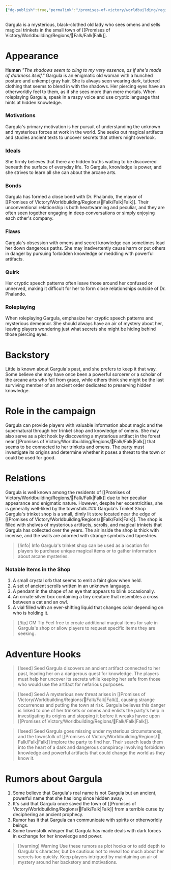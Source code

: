 ```yaml
---
{"dg-publish":true,"permalink":"/promises-of-victory/worldbuilding/regions/falk/gargula/","noteIcon":"NPC","created":"2023-03-30T23:27:49.683+02:00","updated":"2023-03-31T01:14:57.238+02:00"}
---
```


Gargula is a mysterious, black-clothed old lady who sees omens and sells magical trinkets in the small town of [[Promises of Victory/Worldbuilding/Regions/🏰Falk/Falk\|Falk]].

# Appearance
**Human**
_"The shadows seem to cling to my very essence, as if she's made of darkness itself."_
Gargula is an enigmatic old woman with a hunched posture and unkempt gray hair. She is always seen wearing dark, tattered clothing that seems to blend in with the shadows. Her piercing eyes have an otherworldly feel to them, as if she sees more than mere mortals. When roleplaying Gargula, speak in a raspy voice and use cryptic language that hints at hidden knowledge.

### Motivations
Gargula's primary motivation is her pursuit of understanding the unknown and mysterious forces at work in the world. She seeks out magical artifacts and studies ancient texts to uncover secrets that others might overlook.

### Ideals
She firmly believes that there are hidden truths waiting to be discovered beneath the surface of everyday life. To Gargula, knowledge is power, and she strives to learn all she can about the arcane arts.

### Bonds
Gargula has formed a close bond with Dr. Phalando, the mayor of [[Promises of Victory/Worldbuilding/Regions/🏰Falk/Falk\|Falk]]. Their unconventional relationship is both heartwarming and peculiar, and they are often seen together engaging in deep conversations or simply enjoying each other's company.

### Flaws
Gargula's obsession with omens and secret knowledge can sometimes lead her down dangerous paths. She may inadvertently cause harm or put others in danger by pursuing forbidden knowledge or meddling with powerful artifacts.

### Quirk
Her cryptic speech patterns often leave those around her confused or unnerved, making it difficult for her to form close relationships outside of Dr. Phalando.

### Roleplaying
When roleplaying Gargula, emphasize her cryptic speech patterns and mysterious demeanor. She should always have an air of mystery about her, leaving players wondering just what secrets she might be hiding behind those piercing eyes.

# Backstory
Little is known about Gargula's past, and she prefers to keep it that way. Some believe she may have once been a powerful sorcerer or a scholar of the arcane arts who fell from grace, while others think she might be the last surviving member of an ancient order dedicated to preserving hidden knowledge.

# Role in the campaign
Gargula can provide players with valuable information about magic and the supernatural through her trinket shop and knowledge of omens. She may also serve as a plot hook by discovering a mysterious artifact in the forest near [[Promises of Victory/Worldbuilding/Regions/🏰Falk/Falk\|Falk]] that seems to be connected to her trinkets and omens. The party must investigate its origins and determine whether it poses a threat to the town or could be used for good.

# Relations
Gargula is well known among the residents of [[Promises of Victory/Worldbuilding/Regions/🏰Falk/Falk\|Falk]] due to her peculiar appearance and enigmatic nature. However, despite her eccentricities, she is generally well-liked by the townsfolk.### Gargula's Trinket Shop
Gargula's trinket shop is a small, dimly lit store located near the edge of [[Promises of Victory/Worldbuilding/Regions/🏰Falk/Falk\|Falk]]. The shop is filled with shelves of mysterious artifacts, scrolls, and magical trinkets that Gargula has collected over the years. The air inside the shop is thick with incense, and the walls are adorned with strange symbols and tapestries.

> [!info] Info
> Gargula's trinket shop can be used as a location for players to purchase unique magical items or to gather information about arcane mysteries.

### Notable Items in the Shop
1. A small crystal orb that seems to emit a faint glow when held.
2. A set of ancient scrolls written in an unknown language.
3. A pendant in the shape of an eye that appears to blink occasionally.
4. An ornate silver box containing a tiny creature that resembles a cross between a cat and an owl.
5. A vial filled with an ever-shifting liquid that changes color depending on who is holding it.

> [!tip] GM Tip
> Feel free to create additional magical items for sale in Gargula's shop or allow players to request specific items they are seeking.

# Adventure Hooks

>[!seed] Seed
>Gargula discovers an ancient artifact connected to her past, leading her on a dangerous quest for knowledge. The players must help her uncover its secrets while keeping her safe from those who would use the artifact for nefarious purposes.

>[!seed] Seed
>A mysterious new threat arises in [[Promises of Victory/Worldbuilding/Regions/🏰Falk/Falk\|Falk]], causing strange occurrences and putting the town at risk. Gargula believes this danger is linked to one of her trinkets or omens and enlists the party's help in investigating its origins and stopping it before it wreaks havoc upon [[Promises of Victory/Worldbuilding/Regions/🏰Falk/Falk\|Falk]].

>[!seed] Seed
>Gargula goes missing under mysterious circumstances, and the townsfolk of [[Promises of Victory/Worldbuilding/Regions/🏰Falk/Falk\|Falk]] implore the party to find her. Their search leads them into the heart of a dark and dangerous conspiracy involving forbidden knowledge and powerful artifacts that could change the world as they know it.

# Rumors about Gargula
1. Some believe that Gargula's real name is not Gargula but an ancient, powerful name that she has long since hidden away.
2. It's said that Gargula once saved the town of [[Promises of Victory/Worldbuilding/Regions/🏰Falk/Falk\|Falk]] from a terrible curse by deciphering an ancient prophecy.
3. Rumor has it that Gargula can communicate with spirits or otherworldly beings.
4. Some townsfolk whisper that Gargula has made deals with dark forces in exchange for her knowledge and power.

> [!warning] Warning
> Use these rumors as plot hooks or to add depth to Gargula's character, but be cautious not to reveal too much about her secrets too quickly. Keep players intrigued by maintaining an air of mystery around her backstory and motivations.